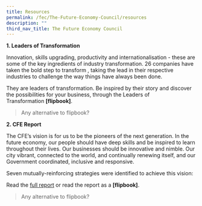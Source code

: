 ```yaml
---
title: Resources
permalink: /fec/The-Future-Economy-Council/resources
description: ""
third_nav_title: The Future Economy Council
---
```

**1\. Leaders of Transformation**

Innovation, skills upgrading, productivity and internationalisation - these are some of the key ingredients of industry transformation. 26 companies have taken the bold step to transform , taking the lead in their respective industries to challenge the way things have always been done.  
  
They are leaders of transformation. Be inspired by their story and discover the possibilities for your business, through the Leaders of Transformation **[flipbook]**.

> Any alternative to flipbook?

**2\. CFE Report**

The CFE’s vision is for us to be the pioneers of the next generation. In the future economy, our people should have deep skills and be inspired to learn throughout their lives. Our businesses should be innovative and nimble. Our city vibrant, connected to the world, and continually renewing itself, and our Government coordinated, inclusive and responsive.

Seven mutually-reinforcing strategies were identified to achieve this vision:

Read the [full report](/files/FEC/The%20FEC/Resources/MTIS_Full%20Report.pdf) or read the report as a **[flipbook]**.

> Any alternative to flipbook?